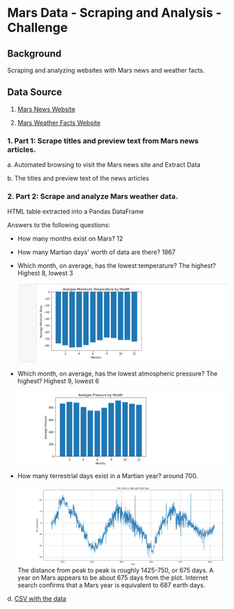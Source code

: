 # Mars Data - Scraping and Analysis - Challenge

## Background

Scraping and analyzing websites with Mars news and weather facts.

## Data Source

1. [Mars News Website](https://static.bc-edx.com/data/web/mars_news/index.html)

2. [Mars Weather Facts Website](https://static.bc-edx.com/data/web/mars_facts/temperature.html)

### 1. Part 1: Scrape titles and preview text from Mars news articles.

a. Automated browsing to visit the Mars news site and Extract Data

b. The titles and preview text of the news articles

### 2. Part 2: Scrape and analyze Mars weather data.

HTML table extracted into a Pandas DataFrame

Answers to the following questions:

 - How many months exist on Mars? 12
 - How many Martian days' worth of data are there? 1867
 - Which month, on average, has the lowest temperature? The highest? Highest 8, lowest 3
 
    ![AveragetempByMonth](https://github.com/lintubaby5/webscraping-challenge/blob/main/Images/Temp_by_month.png)
 - Which month, on average, has the lowest atmospheric pressure? The highest? Highest 9, lowest 6
 
    ![AveragepressurebyMonth](https://github.com/lintubaby5/webscraping-challenge/blob/main/Images/Pressure_by_month.png)
 - How many terrestrial days exist in a Martian year? around 700.
 
    ![TempByTerrestrialDate](https://github.com/lintubaby5/webscraping-challenge/blob/main/Images/Temp_by_terrestrial_date.png)
    The distance from peak to peak is roughly 1425-750, or 675 days. A year on Mars appears to be about 675 days from the plot. Internet search confirms that a Mars year is equivalent to 687 earth days.

d. [CSV with the data](https://github.com/lintubaby5/webscraping-challenge/blob/main/Output/mars_weather.csv) 

